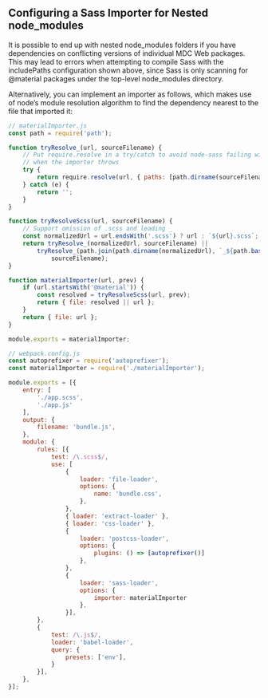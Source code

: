 ## Configuring a Sass Importer for Nested node_modules

It is possible to end up with nested node_modules folders if you have dependencies on conflicting versions of individual MDC Web packages. This may lead to errors when attempting to compile Sass with the includePaths configuration shown above, since Sass is only scanning for @material packages under the top-level node_modules directory.

Alternatively, you can implement an importer as follows, which makes use of node’s module resolution algorithm to find the dependency nearest to the file that imported it:

```js
// materialImporter.js
const path = require('path');

function tryResolve_(url, sourceFilename) {
	// Put require.resolve in a try/catch to avoid node-sass failing with cryptic libsass errors
	// when the importer throws
	try {
		return require.resolve(url, { paths: [path.dirname(sourceFilename)] });
	} catch (e) {
		return '';
	}
}

function tryResolveScss(url, sourceFilename) {
	// Support omission of .scss and leading _
	const normalizedUrl = url.endsWith('.scss') ? url : `${url}.scss`;
	return tryResolve_(normalizedUrl, sourceFilename) ||
		tryResolve_(path.join(path.dirname(normalizedUrl), `_${path.basename(normalizedUrl)}`),
			sourceFilename);
}

function materialImporter(url, prev) {
	if (url.startsWith('@material')) {
		const resolved = tryResolveScss(url, prev);
		return { file: resolved || url };
	}
	return { file: url };
}

module.exports = materialImporter;
```

```js
// webpack.config.js
const autoprefixer = require('autoprefixer');
const materialImporter = require('./materialImporter');

module.exports = [{
	entry: [
		'./app.scss',
		'./app.js'
	],
	output: {
		filename: 'bundle.js',
	},
	module: {
		rules: [{
			test: /\.scss$/,
			use: [
				{
					loader: 'file-loader',
					options: {
						name: 'bundle.css',
					},
				},
				{ loader: 'extract-loader' },
				{ loader: 'css-loader' },
				{
					loader: 'postcss-loader',
					options: {
						plugins: () => [autoprefixer()]
					},
				},
				{
					loader: 'sass-loader',
					options: {
						importer: materialImporter
					},
				}],
		},
		{
			test: /\.js$/,
			loader: 'babel-loader',
			query: {
				presets: ['env'],
			}
		}],
	},
}];
```
